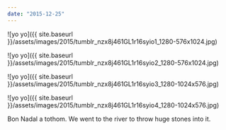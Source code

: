 ```yaml
---
date: "2015-12-25"
---
```


![yo yo]({{ site.baseurl }}/assets/images/2015/tumblr_nzx8j461GL1r16syio1_1280-576x1024.jpg)

![yo yo]({{ site.baseurl }}/assets/images/2015/tumblr_nzx8j461GL1r16syio2_1280-576x1024.jpg)

![yo yo]({{ site.baseurl }}/assets/images/2015/tumblr_nzx8j461GL1r16syio3_1280-1024x576.jpg)

![yo yo]({{ site.baseurl }}/assets/images/2015/tumblr_nzx8j461GL1r16syio4_1280-1024x576.jpg)

Bon Nadal a tothom. We went to the river to throw huge stones into it.
